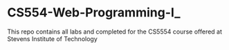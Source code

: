 # CS554-Web-Programming-I_

This repo contains all labs and completed for the CS5554 course offered at Stevens Institute of Technology
